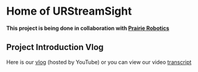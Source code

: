 # Home of URStreamSight
**This project is being done in collaboration with [Prairie Robotics](http://www.prairierobotics.com/)**

## Project Introduction Vlog
Here is our [vlog](https://youtu.be/39VHr7tC7xA) (hosted by YouTube) or you can view our video [transcript](https://github.com/URStreamSight/URStreamSight.github.io/blob/master/Documentation/Project%20Introduction%20Vlog.pdf)
